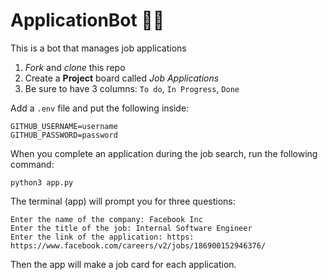 # ApplicationBot 🥷🏽
This is a bot that manages job applications

1. *Fork* and *clone* this repo
2. Create a **Project** board called *Job Applications*
3. Be sure to have 3 columns: `To do`, `In Progress`, `Done`

Add a `.env` file and put the following inside:
```text
GITHUB_USERNAME=username
GITHUB_PASSWORD=password
```

When you complete an application during the job search, run the following command:
```text
python3 app.py
```
The terminal (app) will prompt you for three questions:
```text
Enter the name of the company: Facebook Inc
Enter the title of the job: Internal Software Engineer
Enter the link of the application: https: https://www.facebook.com/careers/v2/jobs/186900152946376/
```
Then the app will make a job card for each application.
